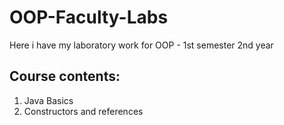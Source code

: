 # OOP-Faculty-Labs
Here i have my laboratory work for OOP - 1st semester 2nd year
## Course contents:
1. Java Basics
2. Constructors and references
